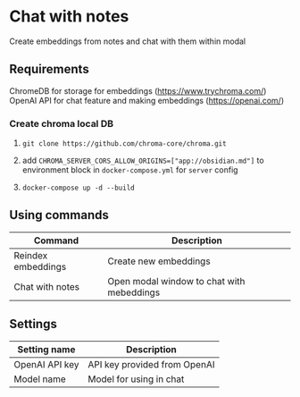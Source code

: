 # Chat with notes

Create embeddings from notes and chat with them within modal

## Requirements

ChromeDB for storage for embeddings (https://www.trychroma.com/) 
OpenAI API for chat feature and making embeddings (https://openai.com/)

### Create chroma local DB

1. ```git clone https://github.com/chroma-core/chroma.git```

2. add `CHROMA_SERVER_CORS_ALLOW_ORIGINS=["app://obsidian.md"]` to environment block in `docker-compose.yml` for `server` config

3. `docker-compose up -d --build`

## Using commands

| Command            | Description                               |
|--------------------|-------------------------------------------|
| Reindex embeddings | Create new embeddings                     |
| Chat with notes    | Open modal window to chat with mebeddings |

## Settings

| Setting name   | Description                  |
|----------------|------------------------------|
| OpenAI API key | API key provided from OpenAI |
| Model name     | Model for using in chat      |

